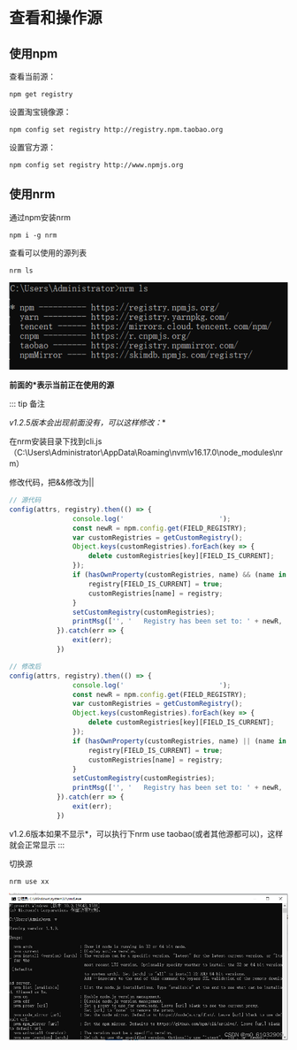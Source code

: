 # 查看和操作源

## 使用npm

查看当前源：

```npm
npm get registry
```

设置淘宝镜像源：

```npm
npm config set registry http://registry.npm.taobao.org
```

设置官方源：

```npm
npm config set registry http://www.npmjs.org
```

## 使用nrm

通过npm安装nrm

```npm
npm i -g nrm
```

查看可以使用的源列表

```npm
nrm ls
```

![Image text](../public/nodeKnowledge/02/01.png)

**前面的*表示当前正在使用的源**

::: tip 备注

**v1.2.5版本会出现前面没有*，可以这样修改：**

在nrm安装目录下找到cli.js（C:\Users\Administrator\AppData\Roaming\nvm\v16.17.0\node_modules\nrm）

修改代码，把&&修改为||

```js
// 源代码
config(attrs, registry).then(() => {
                console.log('                        ');
                const newR = npm.config.get(FIELD_REGISTRY);
                var customRegistries = getCustomRegistry();
                Object.keys(customRegistries).forEach(key => {
                    delete customRegistries[key][FIELD_IS_CURRENT];
                });
                if (hasOwnProperty(customRegistries, name) && (name in registries || customRegistries[name].registry === registry.registry)) {
                    registry[FIELD_IS_CURRENT] = true;
                    customRegistries[name] = registry;
                }
                setCustomRegistry(customRegistries);
                printMsg(['', '   Registry has been set to: ' + newR, '']);
            }).catch(err => {
                exit(err);
            })
```

```js
// 修改后
config(attrs, registry).then(() => {
                console.log('                        ');
                const newR = npm.config.get(FIELD_REGISTRY);
                var customRegistries = getCustomRegistry();
                Object.keys(customRegistries).forEach(key => {
                    delete customRegistries[key][FIELD_IS_CURRENT];
                });
                if (hasOwnProperty(customRegistries, name) || (name in registries || customRegistries[name].registry === registry.registry)) {
                    registry[FIELD_IS_CURRENT] = true;
                    customRegistries[name] = registry;
                }
                setCustomRegistry(customRegistries);
                printMsg(['', '   Registry has been set to: ' + newR, '']);
            }).catch(err => {
                exit(err);
            })
```

v1.2.6版本如果不显示*，可以执行下nrm use taobao(或者其他源都可以)，这样就会正常显示
:::

切换源

```npm
nrm use xx
```

![Image text](../public/nodeKnowledge/01/02.png)

